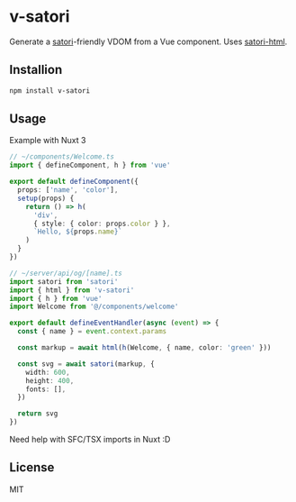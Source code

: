 # v-satori

Generate a [satori](https://github.com/vercel/satori)-friendly VDOM from a Vue component. Uses [satori-html](https://github.com/natemoo-re/satori-html).

## Installion

```bash
npm install v-satori
```

## Usage

Example with Nuxt 3

```ts
// ~/components/Welcome.ts
import { defineComponent, h } from 'vue'

export default defineComponent({
  props: ['name', 'color'],
  setup(props) {
    return () => h(
      'div',
      { style: { color: props.color } },
      `Hello, ${props.name}`
    )
  }
})
```

```ts
// ~/server/api/og/[name].ts
import satori from 'satori'
import { html } from 'v-satori'
import { h } from 'vue'
import Welcome from '@/components/welcome'

export default defineEventHandler(async (event) => {
  const { name } = event.context.params

  const markup = await html(h(Welcome, { name, color: 'green' }))

  const svg = await satori(markup, {
    width: 600,
    height: 400,
    fonts: [],
  })

  return svg
})
```

Need help with SFC/TSX imports in Nuxt :D

## License

MIT
